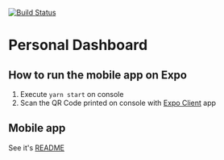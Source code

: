 [![Build Status](https://travis-ci.org/ryu1kn/personal-dashboard.svg?branch=master)](https://travis-ci.org/ryu1kn/personal-dashboard)

# Personal Dashboard

## How to run the mobile app on Expo

1. Execute `yarn start` on console
1. Scan the QR Code printed on console with [Expo Client](https://expo.io/tools#client) app

## Mobile app

See it's [README](./mobile/README.md)
